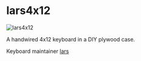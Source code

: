 # lars4x12

![lars4x12](https://i.imgur.com/M0z0VX6.png)

A handwired	4x12 keyboard in a DIY plywood case.

Keyboard maintainer [lars](https://github.com/songcq)
